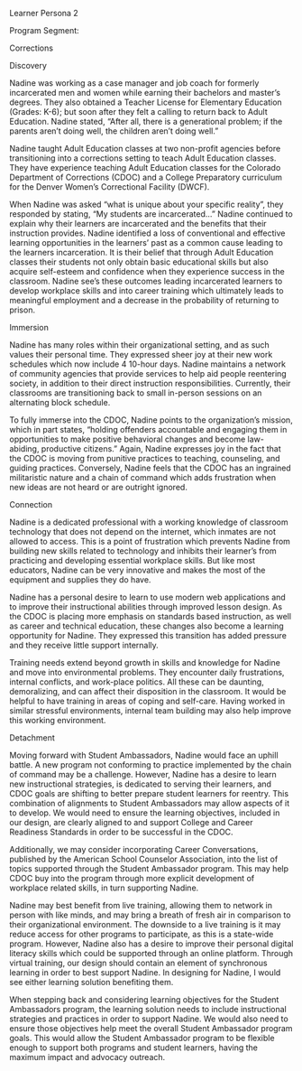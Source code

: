 

Learner Persona 2

Program Segment:

Corrections

Discovery

Nadine was working as a case manager and job coach for formerly incarcerated men and women while earning their bachelors and master’s degrees. They also obtained a Teacher License for Elementary Education (Grades: K-6); but soon after they felt a calling to return back to Adult Education. Nadine stated, “After all, there is a generational problem; if the parents aren’t doing well, the children aren’t doing well.”

Nadine taught Adult Education classes at two non-profit agencies before transitioning into a corrections setting to teach Adult Education classes. They have experience teaching Adult Education classes for the Colorado Department of Corrections (CDOC) and a College Preparatory curriculum for the Denver Women’s Correctional Facility (DWCF).

When Nadine was asked “what is unique about your specific reality”, they responded by stating, “My students are incarcerated…” Nadine continued to explain why their learners are incarcerated and the benefits that their instruction provides. Nadine identified a loss of conventional and effective learning opportunities in the learners’ past as a common cause leading to the learners incarceration. It is their belief that through Adult Education classes their students not only obtain basic educational skills but also acquire self-esteem and confidence when they experience success in the classroom. Nadine see’s these outcomes leading incarcerated learners to develop workplace skills and into career training which ultimately leads to meaningful employment and a decrease in the probability of returning to prison.

Immersion

Nadine has many roles within their organizational setting, and as such values their personal time. They expressed sheer joy at their new work schedules which now include 4 10-hour days. Nadine maintains a network of community agencies that provide services to help aid people reentering society, in addition to their direct instruction responsibilities. Currently, their classrooms are transitioning back to small in-person sessions on an alternating block schedule.

To fully immerse into the CDOC, Nadine points to the organization’s mission, which in part states, “holding offenders accountable and engaging them in opportunities to make positive behavioral changes and become law-abiding, productive citizens.” Again, Nadine expresses joy in the fact that the CDOC is moving from punitive practices to teaching, counseling, and guiding practices. Conversely, Nadine feels that the CDOC has an ingrained militaristic nature and a chain of command which adds frustration when new ideas are not heard or are outright ignored.

Connection

Nadine is a dedicated professional with a working knowledge of classroom technology that does not depend on the internet, which inmates are not allowed to access. This is a point of frustration which prevents Nadine from building new skills related to technology and inhibits their learner’s from practicing and developing essential workplace skills. But like most educators, Nadine can be very innovative and makes the most of the equipment and supplies they do have.

Nadine has a personal desire to learn to use modern web applications and to improve their instructional abilities through improved lesson design. As the CDOC is placing more emphasis on standards based instruction, as well as career and technical education, these changes also become a learning opportunity for Nadine. They expressed this transition has added pressure and they receive little support internally.

Training needs extend beyond growth in skills and knowledge for Nadine and move into environmental problems. They encounter daily frustrations, internal conflicts, and work-place politics. All these can be daunting, demoralizing, and can affect their disposition in the classroom. It would be helpful to have training in areas of coping and self-care. Having worked in similar stressful environments, internal team building may also help improve this working environment.

Detachment

Moving forward with Student Ambassadors, Nadine would face an uphill battle. A new program not conforming to practice implemented by the chain of command may be a challenge. However, Nadine has a desire to learn new instructional strategies, is dedicated to serving their learners, and CDOC goals are shifting to better prepare student learners for reentry. This combination of alignments to Student Ambassadors may allow aspects of it to develop. We would need to ensure the learning objectives, included in our design, are clearly aligned to and support College and Career Readiness Standards in order to be successful in the CDOC.

Additionally, we may consider incorporating Career Conversations, published by the American School Counselor Association, into the list of topics supported through the Student Ambassador program. This may help CDOC buy into the program through more explicit development of workplace related skills, in turn supporting Nadine.

Nadine may best benefit from live training, allowing them to network in person with like minds, and may bring a breath of fresh air in comparison to their organizational environment. The downside to a live training is it may reduce access for other programs to participate, as this is a state-wide program. However, Nadine also has a desire to improve their personal digital literacy skills which could be supported through an online platform. Through virtual training, our design should contain an element of synchronous learning in order to best support Nadine. In designing for Nadine, I would see either learning solution benefiting them.

When stepping back and considering learning objectives for the Student Ambassadors program, the learning solution needs to include instructional strategies and practices in order to support Nadine. We would also need to ensure those objectives help meet the overall Student Ambassador program goals. This would allow the Student Ambassador program to be flexible enough to support both programs and student learners, having the maximum impact and advocacy outreach.
